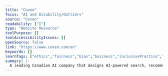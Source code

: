 ```yaml
---
title: "Coveo"
focus: "AI and Disability/Outliers"
source: "Coveo"
readability: ["I"]
type: "Website Resource"
toolPurpose: []
toolAccessibilityIssues: []
openSource: false
link: "https://www.coveo.com/en"
keywords: []
learnTags: ["ethics","fairness","bias","business","inclusivePractice","canadianLandscape"]
summary: |-
  A leading Canadian AI company that designs AI-powered search, recommendation and predictive insights platforms for businesses, leveraging internal and user search data to provide relevant content.
---
```



